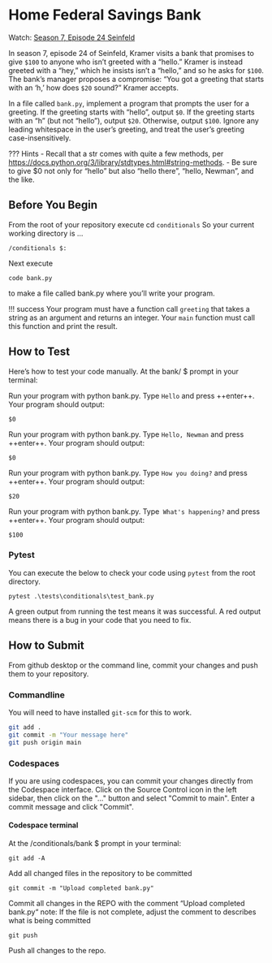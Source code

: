# Home Federal Savings Bank

Watch: [Season 7, Episode 24 Seinfeld](https://youtu.be/IN6cJ_wGmsk)

In season 7, episode 24 of Seinfeld, Kramer visits a bank that promises to give `$100` to anyone who isn’t greeted with a “hello.” Kramer is instead greeted with a “hey,” which he insists isn’t a “hello,” and so he asks for `$100`. The bank’s manager proposes a compromise: “You got a greeting that starts with an ‘h,’ how does `$20` sound?” Kramer accepts.

In a file called `bank.py`, implement a program that prompts the user for a greeting. If the greeting starts with “hello”, output `$0`. If the greeting starts with an “h” (but not “hello”), output `$20`. Otherwise, output `$100`. Ignore any leading whitespace in the user’s greeting, and treat the user’s greeting case-insensitively.

??? Hints
    - Recall that a str comes with quite a few methods, per https://docs.python.org/3/library/stdtypes.html#string-methods.
    - Be sure to give $0 not only for “hello” but also “hello there”, “hello, Newman”, and the like.

## Before You Begin

From the root of your repository execute cd `conditionals` So your current working directory is ...
```
/conditionals $:
```
Next execute
```
code bank.py
```
to make a file called bank.py where you’ll write your program.

!!! success
    Your program must have a function call `greeting` that takes a string as an argument and returns an integer. Your `main` function must call this function and print the result.

## How to Test

Here’s how to test your code manually. At the bank/ $ prompt in your terminal:

Run your program with python bank.py. Type `Hello` and press ++enter++. Your program should output:
```
$0
```
Run your program with python bank.py. Type `Hello, Newman` and press ++enter++. Your program should output:
```
$0
```
Run your program with python bank.py. Type `How you doing?` and press ++enter++. Your program should output:
```
$20
```
Run your program with python bank.py. Type` What's happening?` and press ++enter++. Your program should output:
```
$100
```

### Pytest 
You can execute the below to check your code using `pytest` from the root directory.

```
pytest .\tests\conditionals\test_bank.py
```

A green output from running the test means it was successful. A red output means there is a bug in your code that you need to fix.

## How to Submit

From github desktop or the command line, commit your changes and push them to your repository.

### Commandline 
You will need to have installed `git-scm` for this to work.

```bash
git add .
git commit -m "Your message here"
git push origin main
```

### Codespaces
If you are using codespaces, you can commit your changes directly from the Codespace interface. Click on the Source Control icon in the left sidebar, then click on the "..." button and select "Commit to main". Enter a commit message and click "Commit".

#### Codespace terminal 

At the /conditionals/bank $ prompt in your terminal:
```
git add -A 
```
Add all changed files in the repository to be committed
```
git commit -m "Upload completed bank.py"
```
Commit all changes in the REPO with the comment “Upload completed bank.py“ note: If the file is not complete, adjust the comment to describes what is being committed
```
git push 
```
Push all changes to the repo.